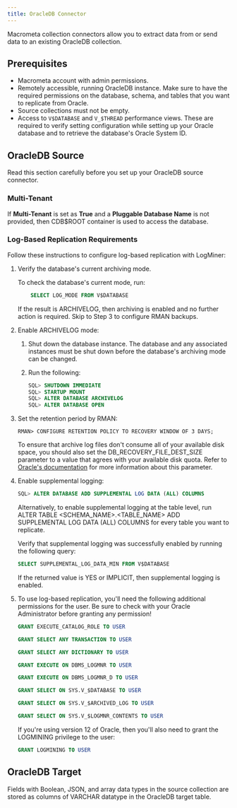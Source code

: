 ```yaml
---
title: OracleDB Connector
---
```


Macrometa collection connectors allow you to extract data from or send data to an existing OracleDB collection.

## Prerequisites

- Macrometa account with admin permissions.
- Remotely accessible, running OracleDB instance. Make sure to have the required permissions on the database, schema, and tables that you want to replicate from Oracle.
- Source collections must not be empty.
- Access to `V$DATABASE` and `V_$THREAD` performance views. These are required to verify setting configuration while setting up your Oracle database and to retrieve the database's Oracle System ID.

## OracleDB Source

Read this section carefully before you set up your OracleDB source connector.

### Multi-Tenant

If **Multi-Tenant** is set as **True** and a **Pluggable Database Name** is not provided, then CDB$ROOT container is used to access the database.

### Log-Based Replication Requirements

Follow these instructions to configure log-based replication with LogMiner:

1. Verify the database's current archiving mode.

    To check the database's current mode, run:

    ```sql
        SELECT LOG_MODE FROM V$DATABASE
    ```

    If the result is ARCHIVELOG, then archiving is enabled and no further action is required. Skip to Step 3 to configure RMAN backups.

2. Enable ARCHIVELOG mode:

    1. Shut down the database instance. The database and any associated instances must be shut down before the database's archiving mode can be changed.
    2. Run the following:

        ```sql
        SQL> SHUTDOWN IMMEDIATE
        SQL> STARTUP MOUNT
        SQL> ALTER DATABASE ARCHIVELOG
        SQL> ALTER DATABASE OPEN
        ```

3. Set the retention period by RMAN:

    ```
    RMAN> CONFIGURE RETENTION POLICY TO RECOVERY WINDOW OF 3 DAYS;
    ```

    To ensure that archive log files don't consume all of your available disk space, you should also set the DB_RECOVERY_FILE_DEST_SIZE parameter to a value that agrees with your available disk quota. Refer to [Oracle's documentation](https://docs.oracle.com/cd/B28359_01/backup.111/b28270/rcmconfb.htm#BRADV89425) for more information about this parameter.

4. Enable supplemental logging:

    ```sql
    SQL> ALTER DATABASE ADD SUPPLEMENTAL LOG DATA (ALL) COLUMNS
    ```

    Alternatively, to enable supplemental logging at the table level, run ALTER TABLE <SCHEMA_NAME>.<TABLE_NAME> ADD SUPPLEMENTAL LOG DATA (ALL) COLUMNS for every table you want to replicate.

    Verify that supplemental logging was successfully enabled by running the following query:

    ```sql
    SELECT SUPPLEMENTAL_LOG_DATA_MIN FROM V$DATABASE
    ```

    If the returned value is YES or IMPLICIT, then supplemental logging is enabled.

5. To use log-based replication, you'll need the following additional permissions for the user. Be sure to check with your Oracle Administrator before granting any permission!

    ```sql
    GRANT EXECUTE_CATALOG_ROLE TO USER

    GRANT SELECT ANY TRANSACTION TO USER

    GRANT SELECT ANY DICTIONARY TO USER

    GRANT EXECUTE ON DBMS_LOGMNR TO USER

    GRANT EXECUTE ON DBMS_LOGMNR_D TO USER

    GRANT SELECT ON SYS.V_$DATABASE TO USER

    GRANT SELECT ON SYS.V_$ARCHIVED_LOG TO USER

    GRANT SELECT ON SYS.V_$LOGMNR_CONTENTS TO USER
    ```

    If you're using version 12 of Oracle, then you'll also need to grant the LOGMINING privilege to the user:

    ```sql
    GRANT LOGMINING TO USER
    ```

## OracleDB Target

Fields with Boolean, JSON, and array data types in the source collection are stored as columns of VARCHAR datatype in the OracleDB target table.
